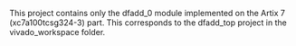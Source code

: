 This project contains only the dfadd_0 module implemented on the Artix 7 (xc7a100tcsg324-3) part. This corresponds to the dfadd_top project in the vivado_workspace folder.
